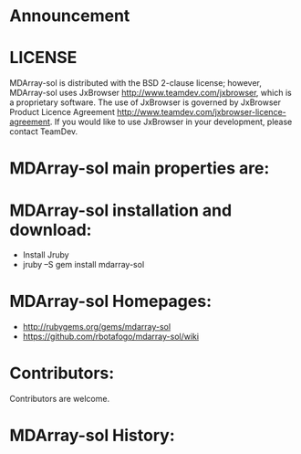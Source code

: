 Announcement
============

LICENSE
=======

MDArray-sol is distributed with the BSD 2-clause license; however, MDArray-sol uses JxBrowser
http://www.teamdev.com/jxbrowser, which is a proprietary software. The use of JxBrowser
is governed by JxBrowser Product Licence Agreement
http://www.teamdev.com/jxbrowser-licence-agreement. If you would like to use JxBrowser
in your development, please contact TeamDev.


MDArray-sol main properties are:
============================


MDArray-sol installation and download:
==================================

  + Install Jruby
  + jruby –S gem install mdarray-sol

MDArray-sol Homepages:
==================

  + http://rubygems.org/gems/mdarray-sol
  + https://github.com/rbotafogo/mdarray-sol/wiki

Contributors:
=============
Contributors are welcome.


MDArray-sol History:
================


